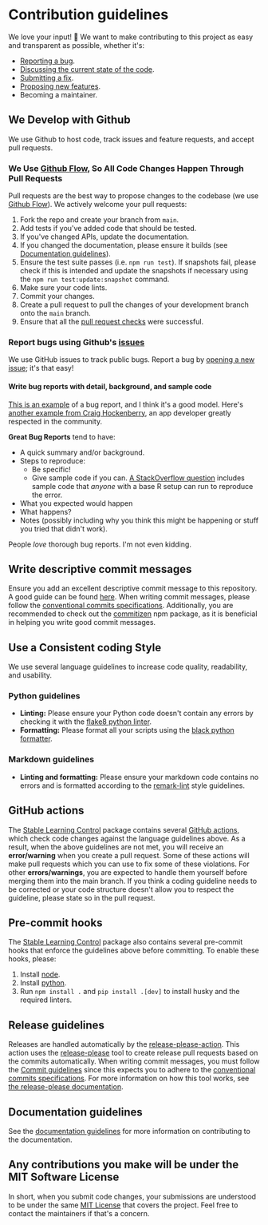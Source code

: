 # Contribution guidelines

<!--alex ignore easy-->

We love your input! 🚀 We want to make contributing to this project as easy and transparent as possible, whether it's:

*   [Reporting a bug](https://github.com/rickstaa/stable-learning-control/issues).
*   [Discussing the current state of the code](https://github.com/rickstaa/stable-learning-control/discussions).
*   [Submitting a fix](https://github.com/rickstaa/stable-learning-control/pulls).
*   [Proposing new features](https://github.com/rickstaa/stable-learning-control/issues).
*   Becoming a maintainer.

## We Develop with Github

<!--alex ignore host-hostess-->

We use Github to host code, track issues and feature requests, and accept pull requests.

### We Use [Github Flow](https://guides.github.com/introduction/flow/index.html), So All Code Changes Happen Through Pull Requests

Pull requests are the best way to propose changes to the codebase (we use [Github Flow](https://docs.github.com/en/get-started/quickstart/github-flow)). We actively welcome your pull requests:

1.  Fork the repo and create your branch from `main`.
2.  Add tests if you've added code that should be tested.
3.  If you've changed APIs, update the documentation.
4.  If you changed the documentation, please ensure it builds (see [Documentation guidelines](#documentation-guidelines)).
5.  Ensure the test suite passes (i.e. `npm run test`). If snapshots fail, please check if this is intended and update the snapshots if necessary using the `npm run test:update:snapshot` command.
6.  Make sure your code lints.
7.  Commit your changes.
8.  Create a pull request to pull the changes of your development branch onto the `main` branch.
9.  Ensure that all the [pull request checks](https://github.com/rickstaa/stable-learning-control/actions) were successful.

### Report bugs using Github's [issues](https://github.com/rickstaa/stable-learning-control/issues)

<!--alex ignore easy-->

We use GitHub issues to track public bugs. Report a bug by [opening a new issue](https://github.com/rickstaa/stable-learning-control/issues/new/choose); it's that easy!

#### Write bug reports with detail, background, and sample code

[This is an example](http://stackoverflow.com/q/12488905/180626) of a bug report, and I think it's a good model. Here's [another example from Craig Hockenberry](http://www.openradar.me/11905408), an app developer greatly respected in the community.

**Great Bug Reports** tend to have:

*   A quick summary and/or background.
*   Steps to reproduce:
    *   Be specific!
    *   Give sample code if you can. [A StackOverflow question](http://stackoverflow.com/q/12488905/180626) includes sample code that *anyone* with a base R setup can run to reproduce the error.
*   What you expected would happen
*   What happens?
*   Notes (possibly including why you think this might be happening or stuff you tried that didn't work).

People *love* thorough bug reports. I'm not even kidding.

## Write descriptive commit messages

Ensure you add an excellent descriptive commit message to this repository. A good guide can be found [here](https://www.conventionalcommits.org/en/v1.0.0/). When writing commit messages, please follow the [conventional commits specifications](https://www.conventionalcommits.org/en/v1.0.0/). Additionally, you are recommended to check out the [commitizen](https://github.com/commitizen/cz-cli) npm package, as it is beneficial in helping you write good commit messages.

## Use a Consistent coding Style

We use several language guidelines to increase code quality, readability, and usability.

### Python guidelines

<!--alex ignore black-->

*   **Linting:** Please ensure your Python code doesn't contain any errors by checking it with the [flake8 python linter](https://flake8.pycqa.org/en/latest/).
*   **Formatting:** Please format all your scripts using the [black python formatter](https://github.com/psf/black).

### Markdown guidelines

*   **Linting and formatting:** Please ensure your markdown code contains no errors and is formatted according to the [remark-lint](https://github.com/remarkjs/remark-lint) style guidelines.

## GitHub actions

The [Stable Learning Control](https://github.com/rickstaa/stable-learning-control) package contains several [GitHub actions](https://github.com/rickstaa/stable-learning-control/actions), which check code changes against the language guidelines above. As a result, when the above guidelines are not met, you will receive an **error/warning** when you create a pull request. Some of these actions will make pull requests which you can use to fix some of these violations. For other **errors/warnings**, you are expected to handle them yourself before merging them into the main branch. If you think a coding guideline needs to be corrected or your code structure doesn't allow you to respect the guideline, please state so in the pull request.

## Pre-commit hooks

The [Stable Learning Control](https://github.com/rickstaa/stable-learning-control) package also contains several pre-commit hooks that enforce the guidelines above before committing. To enable these hooks, please:

1.  Install [node](https://nodejs.org/en/download/package-manager).
2.  Install [python](https://www.python.org/downloads).
3.  Run `npm install .` and `pip install .[dev]` to install husky and the required linters.

## Release guidelines

Releases are handled automatically by the [release-please-action](https://github.com/google-github-actions/release-please-action). This action uses the [release-please](https://github.com/googleapis/release-please) tool to create release pull requests based on the commits automatically. When writing commit messages, you must follow the [Commit guidelines](#write-descriptive-commit-messages) since this expects you to adhere to the [conventional commits specifications](https://www.conventionalcommits.org/en/v1.0.0/). For more information on how this tool works, see [the release-please documentation](https://github.com/googleapis/release-please).

## Documentation guidelines

See the [documentation guidelines](https://rickstaa.dev/stable-learning-control/dev/doc_dev.html) for more information on contributing to the documentation.

## Any contributions you make will be under the MIT Software License

In short, when you submit code changes, your submissions are understood to be under the same [MIT License](http://choosealicense.com/licenses/mit/) that covers the project. Feel free to contact the maintainers if that's a concern.
